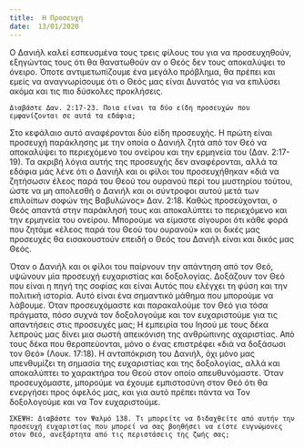 ```yaml
---
title:  Η Προσευχη
date:  13/01/2020
---
```


Ο Δανιήλ καλεί εσπευσμένα τους τρεις φίλους του για να προσευχηθούν, εξηγώντας τους ότι θα θανατωθούν αν ο Θεός δεν τους αποκαλύψει το όνειρο. Όποτε αντιμετωπίζουμε ένα μεγάλο πρόβλημα, θα πρέπει και εμείς να αναγνωρίσουμε ότι ο Θεός μας είναι Δυνατός για να επιλύσει ακόμα και τις πιο δύσκολες προκλήσεις.

`Διαβάστε Δαν. 2:17-23. Ποια είναι τα δύο είδη προσευχών που εμφανίζονται σε αυτά τα εδάφια;`

Στο κεφάλαιο αυτό αναφέρονται δύο είδη προσευχής. Η πρώτη είναι προσευχή παράκλησης με την οποία ο Δανιήλ ζητά από τον Θεό να αποκαλύψει το περιεχόμενο του ονείρου και την ερμηνεία του (Δαν. 2:17-19). Τα ακριβή λόγια αυτής της προσευχής δεν αναφέρονται, αλλά τα εδάφια μάς λένε ότι ο Δανιήλ και οι φίλοι του προσευχήθηκαν «διά να ζητήσωσιν έλεος παρά του Θεού του ουρανού περί του μυστηρίου τούτου, ώστε να μη απολεσθή ο Δανιήλ και οι σύντροφοι αυτού μετά των επιλοίπων σοφών της Βαβυλώνος» Δαν. 2:18. Καθώς προσεύχονται, ο Θεός απαντά στην παράκλησή τους και αποκαλύπτει το περιεχόμενο και την ερμηνεία του ονείρου. Μπορούμε να είμαστε σίγουροι ότι κάθε φορά που ζητάμε «έλεος παρά του Θεού του ουρανού» και οι δικές μας προσευχές θα εισακουστούν επειδή ο Θεός του Δανιήλ είναι και δικός μας Θεός.

Όταν ο Δανιήλ και οι φίλοι του παίρνουν την απάντηση από τον Θεό, υψώνουν μία προσευχή ευχαριστίας και δοξολογίας. Δοξάζουν τον Θεό που είναι η πηγή της σοφίας και είναι Αυτός που ελέγχει τη φύση και την πολιτική ιστορία. Αυτό είναι ένα σημαντικό μάθημα που μπορούμε να λάβουμε. Όταν προσευχόμαστε και παρακαλούμε τον Θεό για τόσα πράγματα, πόσο συχνά τον δοξολογούμε και τον ευχαριστούμε για τις απαντήσεις στις προσευχές μας; Η εμπειρία του Ιησού με τους δέκα λεπρούς μας δίνει μια σωστή απεικόνιση της ανθρώπινης αχαριστίας. Από τους δέκα που θεραπεύονται, μόνο ο ένας επιστρέφει «διά να δοξάσωσι τον Θεό» (Λουκ. 17:18). Η ανταπόκριση του Δανιήλ, όχι μόνο μας υπενθυμίζει τη σημασία της ευχαριστίας και της δοξολογίας, αλλά και αποκαλύπτει το χαρακτήρα του Θεού στον οποίο απευθυνόμαστε. Όταν προσευχόμαστε, μπορούμε να έχουμε εμπιστοσύνη στον Θεό ότι θα ενεργήσει προς όφελός μας, και για αυτό πρέπει πάντα να Τον δοξολογούμε και να Τον ευχαριστούμε.

`ΣΚΕΨΗ: Διαβάστε τον Ψαλμό 138. Τι μπορείτε να διδαχθείτε από αυτήν την προσευχή ευχαριστίας που μπορεί να σας βοηθήσει να είστε ευγνώμονες στον Θεό, ανεξάρτητα από τις περιστάσεις της ζωής σας;`